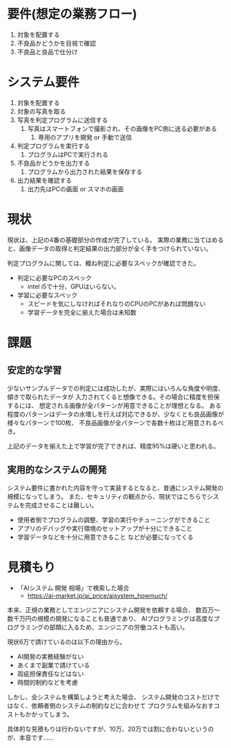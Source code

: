 # 要件(想定の業務フロー)

1. 対象を配置する
2. 不良品かどうかを目視で確認
3. 不良品と良品で仕分け

# システム要件

1. 対象を配置する
2. 対象の写真を取る
3. 写真を判定プログラムに送信する
   1. 写真はスマートフォンで撮影され、その画像をPC側に送る必要がある
      1. 専用のアプリを開発 or 手動で送信
4. 判定プログラムを実行する
   1. プログラムはPCで実行される
5. 不良品かどうかを出力する
   1. プログラムから出力された結果を保存する
6. 出力結果を確認する
   1. 出力先はPCの画面 or スマホの画面

# 現状

現状は、上記の4番の基礎部分の作成が完了している。
実際の業務に当てはめると、画像データの取得と判定結果の出力部分が全く手をつけられていない。

判定プログラムに関しては、概ね判定に必要なスペックが確認できた。
+ 判定に必要なPCのスペック
  + intel i5で十分、GPUはいらない。
+ 学習に必要なスペック
  + スピードを気にしなければそれなりのCPUのPCがあれば問題ない
  + 学習データを完全に揃えた場合は未知数

# 課題

## 安定的な学習

少ないサンプルデータでの判定には成功したが、実際にはいろんな角度や明度、傾きで取られたデータが
入力されてくると想像できる。その場合に精度を担保するには、
想定される画像が全パターンが用意できることが理想となる。
ある程度のパターンはデータの水増しを行えば対応できるが、少なくとも良品画像が様々なパターンで100枚、
不良品画像が全パターンで各数十枚ほど用意されるべき。

上記のデータを揃えた上で学習が完了できれば、精度95%は硬いと思われる。

## 実用的なシステムの開発

システム要件に書かれた内容を守って実装するとなると、普通にシステム開発の規模になってしまう。
また、セキュリティの観点から、現状ではこちらでシステムを完成させることは難しい。
+ 使用者側でプログラムの調整、学習の実行やチューニングができること
+ アプリのデバッグや実行環境のセットアップが十分にできること
+ 学習データなどを十分に用意できること
などが必要になってくる

# 見積もり

+ 「AIシステム 開発 相場」で検索した場合
  + https://ai-market.jp/ai_price/aisystem_howmuch/

本来、正規の業務としてエンジニアにシステム開発を依頼する場合、
数百万～数千万円の規模の開発になることも普通であり、
AIプログラミングは高度なプログラミングの部類に入るため、エンジニアの労働コストも高い。

現状6万で請けているのは以下の理由から。
+ AI開発の実務経験がない
+ あくまで副業で請けている
+ 瑕疵担保責任などはない
+ 時間的制約などを考慮

しかし、全システムを構築しようと考えた場合、
システム開発のコストだけではなく、依頼者側のシステムの制約などに合わせて
プロクラムを組みなおすコストもかかってしまう。

具体的な見積もりは行わないですが、10万、20万では割に合わないというのが、本音です……


